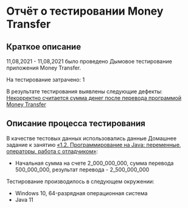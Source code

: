 # Отчёт о тестировании Money Transfer

## Краткое описание

11,08,2021 - 11,08,2021 было проведено Дымовое тестирование приложения Money Transfer.

На тестирование затрачено: 1

В результате тестирования выявлены следующие дефекты:
[Некорректно считается сумма денег после перевода программой Money Transfer ](https://github.com/JaneGame/HomeWork2.1/issues/1)


## Описание процесса тестирования



В качестве тестовых данных использовались данные Домашнее задание к занятию [«1.2. Программирование на Java: переменные, операторы, работа с отладчиком»](https://github.com/netology-code/javaqa-homeworks/tree/master/programming):
* Начальная сумма на счете 2_000_000_000, сумма перевода 500_000_000, результат перевода - 2_500_000_000

Тестирование производилось в следующем окружении:
* Windows 10, 64-разрядная операционная система
* Java 11
